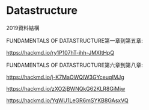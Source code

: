 # Datastructure
2019資料結構

FUNDAMENTALS OF DATASTRUCTURE第一章到第五章: 

https://hackmd.io/ry1P107hT-ihh-JMXItHpQ

FUNDAMENTALS OF DATASTRUCTURE第六章到第八章: 

https://hackmd.io/j-K7MaOWQlW3GYceuqlMJg

https://hackmd.io/zXO2jBWNQkG62KLR8GiMjw

https://hackmd.io/YgWU1LeGR6mSYKB8GAsxVQ

